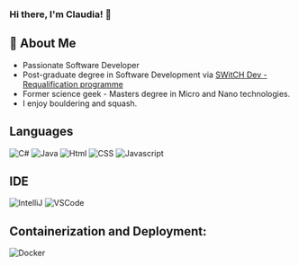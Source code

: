 ### Hi there, I'm Claudia! 👋

## 🙋‍ About Me
* Passionate Software Developer
* Post-graduate degree in Software Development via [SWitCH Dev - Requalification programme](https://portotechhub.com/switch/switch-dev/)
* Former science geek - Masters degree in Micro and Nano technologies.
* I enjoy bouldering and squash. 

## Languages 
![C#](https://img.shields.io/badge/C%23-239120?logo=c-sharp&logoColor=white&style=for-the-badge) 
![Java](https://img.shields.io/badge/Java-ED8B00?logo=java&logoColor=white&style=for-the-badge)
![Html](https://img.shields.io/badge/HTML-239120?logo=html5&logoColor=white&style=for-the-badge)
![CSS](https://img.shields.io/badge/CSS-239120?logo=css3&logoColor=white&style=for-the-badge)
![Javascript](https://img.shields.io/badge/JavaScript-F7DF1E?logo=javascript&logoColor=black&style=for-the-badge)

## IDE
![IntelliJ](https://img.shields.io/badge/IntelliJ-20232A?logo=intellij-idea&logoColor=white&style=for-the-badge)
![VSCode](https://img.shields.io/badge/VS_Code-007ACC?logo=visual-studio-code&logoColor=white&style=for-the-badge)

## Containerization and Deployment:
![Docker](https://img.shields.io/badge/Docker-2496ED?logo=docker&logoColor=white&style=for-the-badge)

<!--
**ClaudiaInesSilva/ClaudiaInesSilva** is a ✨ _special_ ✨ repository because its `README.md` (this file) appears on your GitHub profile.

Here are some ideas to get you started:

- 🔭 I’m currently working on ...
- 🌱 I’m currently learning ...
- 👯 I’m looking to collaborate on ...
- 🤔 I’m looking for help with ...
- 💬 Ask me about ...
- 📫 How to reach me: ...
- 😄 Pronouns: ...
- ⚡ Fun fact: ...
-->
